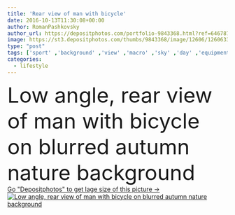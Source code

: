 ```yaml
---
title: 'Rear view of man with bicycle'
date: 2016-10-13T11:30:08+00:00
author: RomanPashkovsky
author_url: https://depositphotos.com/portfolio-9843368.html?ref=64678756
image: https://st3.depositphotos.com/thumbs/9843368/image/12606/126063390/api_thumb_450.jpg?forcejpeg=true
type: "post"
tags: ['sport' ,'background' ,'view' ,'macro' ,'sky' ,'day' ,'equipment' ,'season' ,'travel' ,'people' ,'park' ,'nature' ,'autumn' ,'leaves' ,'transport' ,'unrecognizable' ,'vehicle' ,'sports' ,'hobby' ,'healthy' ,'male' ,'man' ,'back' ,'trees' ,'concept' ,'lifestyle' ,'chain' ,'fitness' ,'exercise' ,'recreation' ,'bicycle' ,'blurred' ,'Rear' ,'cycling' ,'journey' ,'wheels' ,'riding' ,'place' ,'grove' ,'daytime' ,'sporty' ,'faceless' ,'cog wheels' ,'Recreational Pursuit' ,'close up' ,'low angle' ,'mountain bike' ,'cardio workout' ,'outdoor scene' ]
categories: 
  - lifestyle
---
```

<div aling="center">
            <font size="60"> Low angle, rear view of man with bicycle on blurred autumn nature background</font>   
</div>
<div>
    <a href='https://st3.depositphotos.com/thumbs/9843368/image/12606/126063390/api_thumb_450.jpg?forcejpeg=true?ref=64678756' target=_blank > Go "Depositphotos" to get lage size of this picture ->
        <img href='https://st3.depositphotos.com/thumbs/9843368/image/12606/126063390/api_thumb_450.jpg?forcejpeg=true?ref=64678756' src='https://st3.depositphotos.com/9843368/12606/i/950/depositphotos_126063390-stock-photo-rear-view-of-man-with.jpg?forcejpeg=true' alt='Low angle, rear view of man with bicycle on blurred autumn nature background' >
    </a>
</div>
